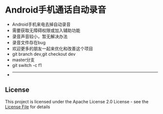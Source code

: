 # Android手机通话自动录音

* Android手机来电去掉自动录音
* 需要获取无障碍权限或加入辅助功能
* 录音声音较小，暂无解决办法
* 录音文件存在bug
* 欢迎更多的朋友一起来优化和改善这个项目
* git branch dev,git checkout dev
* master分支
* git switch -c f1
* -------------------------------

## License
This project is licensed under the Apache License 2.0 License - see the [License File](LICENSE) for details